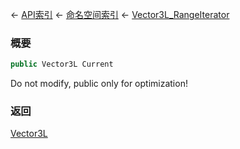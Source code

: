 ← [API索引](Api-Index) ← [命名空间索引](Namespace-Index) ← [Vector3L_RangeIterator](VRageMath.Vector3L_RangeIterator)

### 概要

```csharp
public Vector3L Current
```

Do not modify, public only for optimization!

### 返回

[Vector3L](VRageMath.Vector3L)


